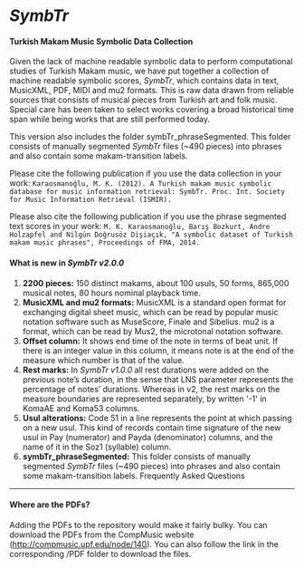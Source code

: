 *SymbTr*
======
#### Turkish Makam Music Symbolic Data Collection

Given the lack of machine readable symbolic data to perform computational studies of Turkish Makam music, we have put together a collection of machine readable symbolic scores, *SymbTr*, which contains data in text, MusicXML, PDF, MIDI and mu2 formats. This is raw data drawn from reliable sources that consists of musical pieces from Turkish art and folk music. Special care has been taken to select works covering a broad historical time span while being works that are still performed today.

This version also includes the folder symbTr_phraseSegmented. This folder consists of manually segmented *SymbTr* files (~490 pieces) into phrases and also contain some makam-transition labels. 

Please cite the following publication if you use the data collection in your work:
```Karaosmanoğlu, M. K. (2012). A Turkish makam music symbolic database for music information retrieval: SymbTr. Proc. Int. Society for Music Information Retrieval (ISMIR).```

Please also cite the following publication if you use the phrase segmented text scores in your work:
```M. K. Karaosmanoğlu, Barış Bozkurt, Andre Holzapfel and Nilgün Doğrusöz Dişiaçık, "A symbolic dataset of Turkish makam music phrases", Proceedings of FMA, 2014.```

#### What is new in *SymbTr v2.0.0*
1. __2200 pieces:__ 150 distinct makams, about 100 usuls, 50 forms, 865,000 musical notes, 80 hours nominal playback time.
2. __MusicXML and mu2 formats:__ MusicXML is a standard open format for exchanging digital sheet music, which can be read by popular music notation software such as MuseScore, Finale and Sibelius. mu2 is a format, which can be read by Mus2, the microtonal notation software. 
3. __Offset column:__ It shows end time of the note in terms of beat unit. If there is an integer value in this column, it means note is at the end of the measure which number is that of the value.
4. __Rest marks:__ In *SymbTr v1.0.0* all rest durations were added on the previous note’s duration, in the sense that LNS parameter represents the percentage of notes’ durations. Whereas in v2, the rest marks on the measure boundaries are represented separately, by written '-1' in KomaAE and Koma53 columns.
5. __Usul alterations:__ Code 51 in a line represents the point at which passing on a new usul. This kind of records contain time signature of the new usul in Pay (numerator) and Payda (denominator) columns, and the name of it in the Soz1 (syllable) column.
6. __symbTr_phraseSegmented:__ This folder consists of manually segmented *SymbTr* files (~490 pieces) into phrases and also contain some makam-transition labels.
Frequently Asked Questions
--------------

#### Where are the PDFs?

Adding the PDFs to the repository would make it fairly bulky. You can download the PDFs from the CompMusic website (http://compmusic.upf.edu/node/140). You can also follow the link in the corresponding /PDF folder to download the files.
